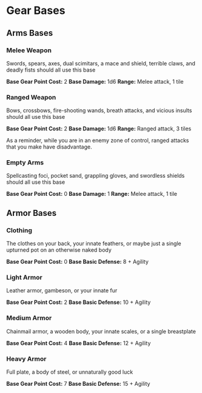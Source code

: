 # Gear Bases

## Arms Bases

### Melee Weapon

Swords, spears, axes, dual scimitars, a mace and shield, terrible claws, and deadly fists should all use this base

**Base Gear Point Cost:** 2
**Base Damage:** 1d6
**Range:** Melee attack, 1 tile

### Ranged Weapon

Bows, crossbows, fire-shooting wands, breath attacks, and vicious insults should all use this base

**Base Gear Point Cost:** 2
**Base Damage:** 1d6
**Range:** Ranged attack, 3 tiles

As a reminder, while you are in an enemy zone of control, ranged attacks that you make have disadvantage.

### Empty Arms

Spellcasting foci, pocket sand, grappling gloves, and swordless shields should all use this base

**Base Gear Point Cost:** 0
**Base Damage:** 1
**Range:** Melee attack, 1 tile

## Armor Bases

### Clothing

The clothes on your back, your innate feathers, or maybe just a single upturned pot on an otherwise naked body

**Base Gear Point Cost:** 0
**Base Basic Defense:** 8 + Agility

### Light Armor

Leather armor, gambeson, or your innate fur

**Base Gear Point Cost:** 2
**Base Basic Defense:** 10 + Agility

### Medium Armor

Chainmail armor, a wooden body, your innate scales, or a single breastplate

**Base Gear Point Cost:** 4
**Base Basic Defense:** 12 + Agility

### Heavy Armor

Full plate, a body of steel, or unnaturally good luck

**Base Gear Point Cost:** 7
**Base Basic Defense:** 15 + Agility
